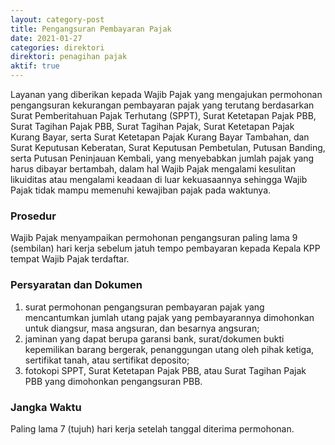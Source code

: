 ```yaml
---
layout: category-post
title: Pengangsuran Pembayaran Pajak
date: 2021-01-27
categories: direktori
direktori: penagihan pajak
aktif: true
---
```

Layanan yang diberikan kepada Wajib Pajak yang mengajukan permohonan pengangsuran kekurangan pembayaran pajak yang terutang berdasarkan Surat Pemberitahuan Pajak Terhutang (SPPT), Surat Ketetapan Pajak PBB, Surat Tagihan Pajak PBB, Surat Tagihan Pajak, Surat Ketetapan Pajak Kurang Bayar, serta Surat Ketetapan Pajak Kurang Bayar Tambahan, dan Surat Keputusan Keberatan, Surat Keputusan Pembetulan, Putusan Banding, serta Putusan Peninjauan Kembali, yang menyebabkan jumlah pajak yang harus dibayar bertambah, dalam hal Wajib Pajak mengalami kesulitan likuiditas atau mengalami keadaan di luar kekuasaannya sehingga Wajib Pajak tidak mampu memenuhi kewajiban pajak pada waktunya.

### Prosedur
Wajib Pajak menyampaikan permohonan pengangsuran paling lama 9 (sembilan) hari kerja sebelum jatuh tempo pembayaran kepada Kepala KPP tempat Wajib Pajak terdaftar.

### Persyaratan dan Dokumen
1. surat permohonan pengangsuran pembayaran pajak yang mencantumkan jumlah utang pajak yang pembayarannya dimohonkan untuk diangsur, masa angsuran,  dan besarnya angsuran;
2. jaminan yang dapat berupa garansi bank, surat/dokumen bukti kepemilikan barang bergerak, penanggungan utang oleh pihak ketiga, sertifikat tanah, atau sertifikat deposito;
3. fotokopi SPPT, Surat Ketetapan Pajak PBB, atau Surat Tagihan Pajak PBB yang dimohonkan pengangsuran PBB.

### Jangka Waktu
Paling lama 7 (tujuh) hari kerja setelah tanggal diterima permohonan.